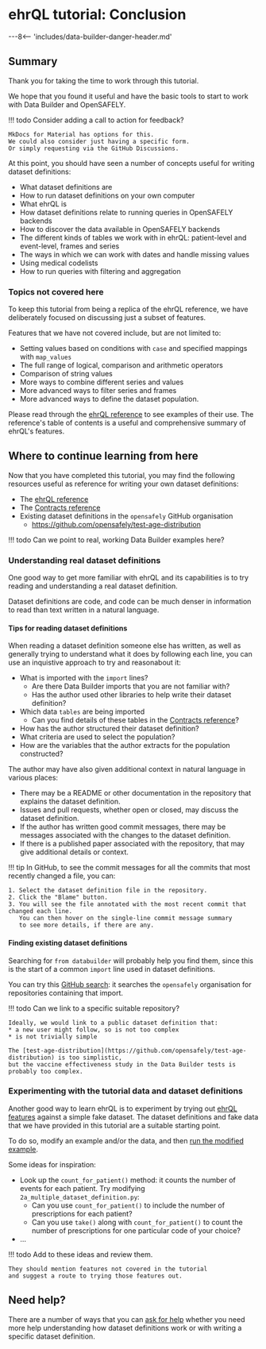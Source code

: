 # ehrQL tutorial: Conclusion

---8<-- 'includes/data-builder-danger-header.md'

## Summary

Thank you for taking the time to work through this tutorial.

We hope that you found it useful and have the basic tools to start to work with Data Builder and OpenSAFELY.

!!! todo
    Consider adding a call to action for feedback?

    MkDocs for Material has options for this.
    We could also consider just having a specific form.
    Or simply requesting via the GitHub Discussions.

At this point,
you should have seen a number of concepts
useful for writing dataset definitions:

* What dataset definitions are
* How to run dataset definitions on your own computer
* What ehrQL is
* How dataset definitions relate to running queries in OpenSAFELY backends
* How to discover the data available in OpenSAFELY backends
* The different kinds of tables we work with in ehrQL: patient-level and event-level, frames and series
* The ways in which we can work with dates and handle missing values
* Using medical codelists
* How to run queries with filtering and aggregation

### Topics not covered here

To keep this tutorial from being a replica of the ehrQL reference,
we have deliberately focused on discussing just a subset of features.

Features that we have not covered include, but are not limited to:

* Setting values based on conditions with `case` and specified mappings with `map_values`
* The full range of logical, comparison and arithmetic operators
* Comparison of string values
* More ways to combine different series and values
* More advanced ways to filter series and frames
* More advanced ways to define the dataset population.

Please read through the [ehrQL reference](../reference.md)
to see examples of their use.
The reference's table of contents is a useful and comprehensive summary
of ehrQL's features.

## Where to continue learning from here

Now that you have completed this tutorial,
you may find the following resources useful
as reference for writing your own dataset definitions:

* The [ehrQL reference](../reference.md)
* The [Contracts reference](../../contracts/reference.md)
* Existing dataset definitions in the `opensafely` GitHub organisation
    * <https://github.com/opensafely/test-age-distribution>

!!! todo
    Can we point to real, working Data Builder examples here?

### Understanding real dataset definitions

One good way to get more familiar with ehrQL
and its capabilities
is to try reading and understanding a real dataset definition.

Dataset definitions are code,
and code can be much denser in information to read than text written in a natural language.

#### Tips for reading dataset definitions

When reading a dataset definition someone else has written,
as well as generally trying to understand what it does by following each line,
you can use an inquistive approach to try and reasonabout it:

* What is imported with the `import` lines?
  * Are there Data Builder imports that you are not familiar with?
  * Has the author used other libraries to help write their dataset definition?
* Which data `tables` are being imported
  * Can you find details of these tables
    in the [Contracts reference](../../contracts/reference.md)?
* How has the author structured their dataset definition?
* What criteria are used to select the population?
* How are the variables that the author extracts for the population constructed?

The author may have also given additional context in natural language in various places:

* There may be a README or other documentation in the repository
  that explains the dataset definition.
* Issues and pull requests,
  whether open or closed,
  may discuss the dataset definition.
* If the author has written good commit messages,
  there may be messages associated with the changes to the dataset definition.
* If there is a published paper associated with the repository,
  that may give additional details or context.

!!! tip
    In GitHub,
    to see the commit messages for all the commits that most recently changed a file,
    you can:

    1. Select the dataset definition file in the repository.
    2. Click the "Blame" button.
    3. You will see the file annotated with the most recent commit that changed each line.
       You can then hover on the single-line commit message summary
       to see more details, if there are any.

#### Finding existing dataset definitions

Searching for `from databuilder` will probably help you find them,
since this is the start of a common `import` line
used in dataset definitions.

You can try this [GitHub search](https://github.com/search?q=org%3Aopensafely+-repo%3Aopensafely%2Fdocumentation+%22from+databuilder%22&type=Code):
it searches the `opensafely` organisation
for repositories containing that import.

!!! todo
    Can we link to a specific suitable repository?

    Ideally, we would link to a public dataset definition that:
    * a new user might follow, so is not too complex
    * is not trivially simple

    The [test-age-distribution](https://github.com/opensafely/test-age-distribution) is too simplistic,
    but the vaccine effectiveness study in the Data Builder tests is probably too complex.

### Experimenting with the tutorial data and dataset definitions

Another good way to learn ehrQL is to experiment
by trying out [ehrQL features](../reference.md) against a simple fake dataset.
The dataset definitions and fake data that we have provided in this tutorial
are a suitable starting point.

To do so, modify an example and/or the data,
and then [run the modified example](intro.md#running-the-tutorial-code-examples).

Some ideas for inspiration:

* Look up the `count_for_patient()` method: it counts the number of events for each patient.
  Try modifying `2a_multiple_dataset_definition.py`:
    * Can you use `count_for_patient()`
      to include the number of prescriptions for each patient?
    * Can you use `take()` along with `count_for_patient()`
      to count the number of prescriptions for one particular code of your choice?
* …

!!! todo
    Add to these ideas
    and review them.

    They should mention features not covered in the tutorial
    and suggest a route to trying those features out.

## Need help?

There are a number of ways that you can [ask for help](../../../how-to-get-help.md)
whether you need more help understanding how dataset definitions work
or with writing a specific dataset definition.
